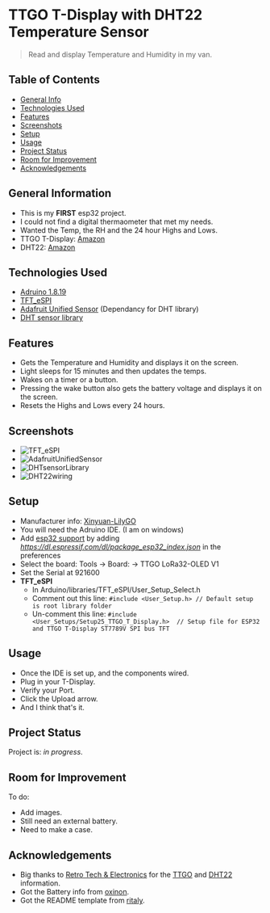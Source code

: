 # TTGO T-Display with DHT22 Temperature Sensor
> Read and display Temperature and Humidity in my van.

## Table of Contents
* [General Info](#general-information)
* [Technologies Used](#technologies-used)
* [Features](#features)
* [Screenshots](#screenshots)
* [Setup](#setup)
* [Usage](#usage)
* [Project Status](#project-status)
* [Room for Improvement](#room-for-improvement)
* [Acknowledgements](#acknowledgements)


## General Information
- This is my **FIRST** esp32 project.
- I could not find a digital thermaometer that met my needs.
- Wanted the Temp, the RH and the 24 hour Highs and Lows.
- TTGO T-Display: [Amazon](https://www.amazon.com/dp/B099MPFJ9M?psc=1&ref=ppx_yo2ov_dt_b_product_details)
- DHT22: [Amazon](https://www.amazon.com/dp/B073F472JL?psc=1&ref=ppx_yo2ov_dt_b_product_details)


## Technologies Used
- [Adruino 1.8.19](https://www.arduino.cc/en/software)
- [TFT_eSPI](https://github.com/Bodmer/TFT_eSPI)
- [Adafruit Unified Sensor](https://github.com/adafruit/Adafruit_Sensor) (Dependancy for DHT library)
- [DHT sensor library](https://github.com/adafruit/DHT-sensor-library)


## Features
- Gets the Temperature and Humidity and displays it on the screen.
- Light sleeps for 15 minutes and then updates the temps.
- Wakes on a timer or a button.
- Pressing the wake button also gets the battery voltage and displays it on the screen.
- Resets the Highs and Lows every 24 hours.


## Screenshots
- ![TFT_eSPI](https://user-images.githubusercontent.com/94538153/162488633-a6887fd5-325b-4ed0-ba23-afcef23e9872.png "TFT_eSPI Library Image")
- ![AdafruitUnifiedSensor](https://user-images.githubusercontent.com/94538153/162489075-3b57403f-0405-49c1-aa66-3387ea798d48.png "Adafruit Unified Sensor Image")
- ![DHTsensorLibrary](https://user-images.githubusercontent.com/94538153/162488862-89af9448-5ba8-4e7a-a414-3fb66ad52b57.png "DHT sensor Library Image")
- ![DHT22wiring](https://user-images.githubusercontent.com/94538153/162485826-41eff1d1-e1b9-491a-ac0f-2e291b7a6195.jpg "T-Display / DHT22 wiring diagram")


## Setup
- Manufacturer info: [Xinyuan-LilyGO](https://github.com/Xinyuan-LilyGO/TTGO-T-Display)
- You will need the Adruino IDE. (I am on windows)
- Add [esp32 support](https://randomnerdtutorials.com/installing-the-esp32-board-in-arduino-ide-windows-instructions/) by adding *https://dl.espressif.com/dl/package_esp32_index.json* in the preferences
- Select the board: Tools -> Board: -> TTGO LoRa32-OLED V1
- Set the Serial at 921600
- **TFT_eSPI**
	- In Arduino/libraries/TFT_eSPI/User_Setup_Select.h
	- Comment out this line: `#include <User_Setup.h> // Default setup is root library folder`
	- Un-comment this line: `#include <User_Setups/Setup25_TTGO_T_Display.h>  // Setup file for ESP32 and TTGO T-Display ST7789V SPI bus TFT`


## Usage
- Once the IDE is set up, and the components wired.
- Plug in your T-Display.
- Verify your Port.
- Click the Upload arrow.
- And I think that's it.


## Project Status
Project is: _in progress_.


## Room for Improvement
To do:
- Add images.
- Still need an external battery.
- Need to make a case.


## Acknowledgements
- Big thanks to [Retro Tech & Electronics](https://www.youtube.com/channel/UC_HRlflCd1ogZBmCu3_Mr0g) for the [TTGO](https://youtu.be/UE1mtlsxfKM) and [DHT22](https://youtu.be/u7277VShso4) information.
- Got the Battery info from [oxinon](https://github.com/oxinon/TTGO-T-Display-Name-Badge/blob/master/oxinon-name-badge/oxinon-name-badge.ino).
- Got the README template from [ritaly](https://github.com/ritaly/README-cheatsheet).
